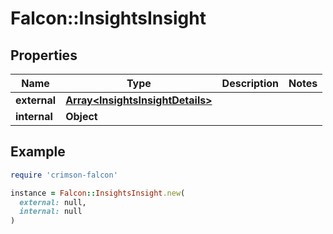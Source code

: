 # Falcon::InsightsInsight

## Properties

| Name | Type | Description | Notes |
| ---- | ---- | ----------- | ----- |
| **external** | [**Array&lt;InsightsInsightDetails&gt;**](InsightsInsightDetails.md) |  |  |
| **internal** | **Object** |  |  |

## Example

```ruby
require 'crimson-falcon'

instance = Falcon::InsightsInsight.new(
  external: null,
  internal: null
)
```

